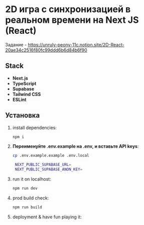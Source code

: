 # 2D игра с синхронизацией в реальном времени на Next JS (React)

Задание - https://unruly-peony-11c.notion.site/2D-React-20ae34c2516f80fc99ddd6b6d84b6f90

## Stack

- **Next.js**
- **TypeScript**
- **Supabase**
- **Tailwind CSS**
- **ESLint**

## Установка

1. install dependencies:
   ```bash
   npm i
   ```
2. **Переименуйте .env.example на .env, и вставьте API keys**:
   ```bash
   cp .env.example.example .env.local
   ```
   ```bash
    NEXT_PUBLIC_SUPABASE_URL=
    NEXT_PUBLIC_SUPABASE_ANON_KEY=
   ```

3. run it on localhost:
   ```bash
   npm run dev
   ```

4. prod build check:
   ```bash
   npm run build
   ```
   
5. deployment & have fun playing it:
   ```bash
   
   ```

